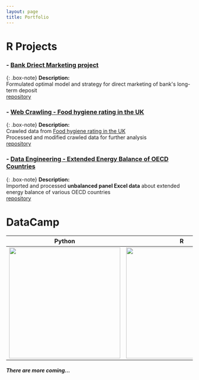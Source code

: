 ```yaml
---
layout: page
title: Portfolio
---
```


# R Projects

### - [Bank Driect Marketing project](https://sakjung.github.io/bank/)

{: .box-note}
**Description:**
<br />Formulated optimal model and strategy for direct marketing of bank's long-term deposit
<br />[repository](https://github.com/sakjung/bank.git)

### - [Web Crawling - Food hygiene rating in the UK](https://sakjung.github.io/food-hygiene-rating)

{: .box-note}
**Description:**
<br />Crawled data from [Food hygiene rating in the UK](https://data.food.gov.uk/catalog/datasets/38dd8d6a-5ab1-4f50-b753-ab33288e3200)
<br />Processed and modified crawled data for further analysis
<br />[repository](https://github.com/sakjung/food-hygiene-rating.git)

### - [Data Engineering - Extended Energy Balance of OECD Countries](https://sakjung.github.io/extended-energy-balance-oecd/)

{: .box-note}
**Description:**
<br />Imported and processed **unbalanced panel Excel data** about extended energy balance of various OECD countries 
<br />[repository](https://github.com/sakjung/extended-energy-balance-oecd.git)


# DataCamp

Python                              |                R
:----------------------------------:|:-------------------------------:
[<img src="https://course_report_production.s3.amazonaws.com/rich/rich_files/rich_files/874/s200/datacamp-logo.png" width = "300" height = "300"/>](https://www.datacamp.com/profile/ssangyu123)  |  [<img src="https://www.datacamp.com/datacamp-sq.png" width = "300" height = "300"/>](https://www.datacamp.com/profile/jungseoksung)

##### There are more coming...



